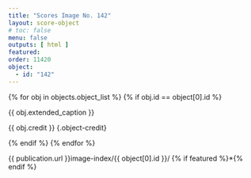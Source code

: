 ```yaml
---
title: "Scores Image No. 142"
layout: score-object
# toc: false
menu: false
outputs: [ html ]
featured: 
order: 11420
object:
  - id: "142"
---
```


{% for obj in objects.object_list %}
{% if obj.id == object[0].id %}

{{ obj.extended_caption }}

{{ obj.credit }} {.object-credit}

{% endif %}
{% endfor %}

<div class="object-credit object-url is-print-only">

{{ publication.url }}image-index/{{ object[0].id }}/ {% if featured %}*{% endif %}

</div>
